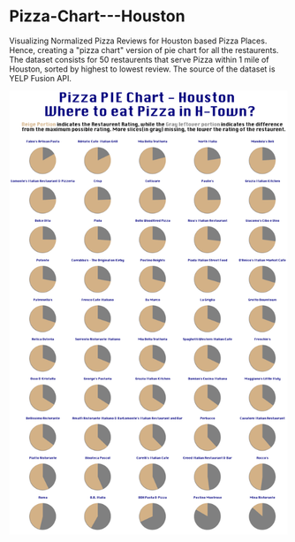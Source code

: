 # Pizza-Chart---Houston
Visualizing Normalized Pizza Reviews for Houston based Pizza Places. Hence, creating a "pizza chart" version of pie chart for all the restaurents. The dataset consists for 50 restaurents that serve Pizza within 1 mile of Houston, sorted by highest to lowest review. The source of the dataset is YELP Fusion API.


![Houston Pizza Chart](htown_pizza.png)
